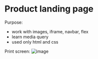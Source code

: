 # Product landing page

Purpose:
- work with images, iframe, navbar, flex
- learn media query
- used only html and css

Print screen:
![image](https://user-images.githubusercontent.com/108252343/221910091-2522585d-d3f7-4bb2-aa5d-2754df855865.png)
